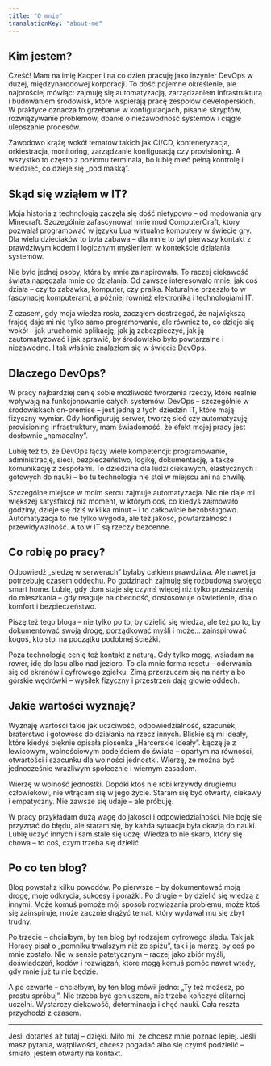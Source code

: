 ```yaml
---
title: "O mnie"
translationKey: "about-me"
---
```


## Kim jestem?

Cześć! Mam na imię Kacper i na co dzień pracuję jako inżynier DevOps w dużej, międzynarodowej korporacji. To dość pojemne określenie, ale najprościej mówiąc: zajmuję się automatyzacją, zarządzaniem infrastrukturą i budowaniem środowisk, które wspierają pracę zespołów developerskich. W praktyce oznacza to grzebanie w konfiguracjach, pisanie skryptów, rozwiązywanie problemów, dbanie o niezawodność systemów i ciągłe ulepszanie procesów.

Zawodowo krążę wokół tematów takich jak CI/CD, konteneryzacja, orkiestracja, monitoring, zarządzanie konfiguracją czy provisioning. A wszystko to często z poziomu terminala, bo lubię mieć pełną kontrolę i wiedzieć, co dzieje się „pod maską”.

## Skąd się wziąłem w IT?

Moja historia z technologią zaczęła się dość nietypowo – od modowania gry Minecraft. Szczególnie zafascynował mnie mod ComputerCraft, który pozwalał programować w języku Lua wirtualne komputery w świecie gry. Dla wielu dzieciaków to była zabawa – dla mnie to był pierwszy kontakt z prawdziwym kodem i logicznym myśleniem w kontekście działania systemów.

Nie było jednej osoby, która by mnie zainspirowała. To raczej ciekawość świata napędzała mnie do działania. Od zawsze interesowało mnie, jak coś działa – czy to zabawka, komputer, czy pralka. Naturalnie przeszło to w fascynację komputerami, a później również elektroniką i technologiami IT.

Z czasem, gdy moja wiedza rosła, zacząłem dostrzegać, że największą frajdę daje mi nie tylko samo programowanie, ale również to, co dzieje się wokół – jak uruchomić aplikację, jak ją zabezpieczyć, jak ją zautomatyzować i jak sprawić, by środowisko było powtarzalne i niezawodne. I tak właśnie znalazłem się w świecie DevOps.

## Dlaczego DevOps?

W pracy najbardziej cenię sobie możliwość tworzenia rzeczy, które realnie wpływają na funkcjonowanie całych systemów. DevOps – szczególnie w środowiskach on-premise – jest jedną z tych dziedzin IT, które mają fizyczny wymiar. Gdy konfiguruję serwer, tworzę sieć czy automatyzuję provisioning infrastruktury, mam świadomość, że efekt mojej pracy jest dosłownie „namacalny”.

Lubię też to, że DevOps łączy wiele kompetencji: programowanie, administrację, sieci, bezpieczeństwo, logikę, dokumentację, a także komunikację z zespołami. To dziedzina dla ludzi ciekawych, elastycznych i gotowych do nauki – bo tu technologia nie stoi w miejscu ani na chwilę.

Szczególne miejsce w moim sercu zajmuje automatyzacja. Nic nie daje mi większej satysfakcji niż moment, w którym coś, co kiedyś zajmowało godziny, dzieje się dziś w kilka minut – i to całkowicie bezobsługowo. Automatyzacja to nie tylko wygoda, ale też jakość, powtarzalność i przewidywalność. A to w IT są rzeczy bezcenne.

## Co robię po pracy?

Odpowiedź „siedzę w serwerach” byłaby całkiem prawdziwa. Ale nawet ja potrzebuję czasem oddechu. Po godzinach zajmuję się rozbudową swojego smart home. Lubię, gdy dom staje się czymś więcej niż tylko przestrzenią do mieszkania – gdy reaguje na obecność, dostosowuje oświetlenie, dba o komfort i bezpieczeństwo.

Piszę też tego bloga – nie tylko po to, by dzielić się wiedzą, ale też po to, by dokumentować swoją drogę, porządkować myśli i może… zainspirować kogoś, kto stoi na początku podobnej ścieżki.

Poza technologią cenię też kontakt z naturą. Gdy tylko mogę, wsiadam na rower, idę do lasu albo nad jezioro. To dla mnie forma resetu – oderwania się od ekranów i cyfrowego zgiełku. Zimą przerzucam się na narty albo górskie wędrówki – wysiłek fizyczny i przestrzeń dają głowie oddech.

## Jakie wartości wyznaję?

Wyznaję wartości takie jak uczciwość, odpowiedzialność, szacunek, braterstwo i gotowość do działania na rzecz innych. Bliskie są mi ideały, które kiedyś pięknie opisała piosenka „Harcerskie Ideały”. Łączę je z lewicowym, wolnościowym podejściem do świata – opartym na równości, otwartości i szacunku dla wolności jednostki. Wierzę, że można być jednocześnie wrażliwym społecznie i wiernym zasadom.

Wierzę w wolność jednostki. Dopóki ktoś nie robi krzywdy drugiemu człowiekowi, nie wtrącam się w jego życie. Staram się być otwarty, ciekawy i empatyczny. Nie zawsze się udaje – ale próbuję.

W pracy przykładam dużą wagę do jakości i odpowiedzialności. Nie boję się przyznać do błędu, ale staram się, by każda sytuacja była okazją do nauki. Lubię uczyć innych i sam stale się uczę. Wiedza to nie skarb, który się chowa – to coś, czym trzeba się dzielić.

## Po co ten blog?

Blog powstał z kilku powodów. Po pierwsze – by dokumentować moją drogę, moje odkrycia, sukcesy i porażki. Po drugie – by dzielić się wiedzą z innymi. Może komuś pomoże mój sposób rozwiązania problemu, może ktoś się zainspiruje, może zacznie drążyć temat, który wydawał mu się zbyt trudny.

Po trzecie – chciałbym, by ten blog był rodzajem cyfrowego śladu. Tak jak Horacy pisał o „pomniku trwalszym niż ze spiżu”, tak i ja marzę, by coś po mnie zostało. Nie w sensie patetycznym – raczej jako zbiór myśli, doświadczeń, kodów i rozwiązań, które mogą komuś pomóc nawet wtedy, gdy mnie już tu nie będzie.

A po czwarte – chciałbym, by ten blog mówił jedno: „Ty też możesz, po prostu spróbuj”. Nie trzeba być geniuszem, nie trzeba kończyć elitarnej uczelni. Wystarczy ciekawość, determinacja i chęć nauki. Cała reszta przychodzi z czasem.

---

Jeśli dotarłeś aż tutaj – dzięki. Miło mi, że chcesz mnie poznać lepiej. Jeśli masz pytania, wątpliwości, chcesz pogadać albo się czymś podzielić – śmiało, jestem otwarty na kontakt.
